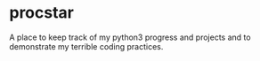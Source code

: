 # procstar
A place to keep track of my python3 progress and projects and to demonstrate my terrible coding practices.
